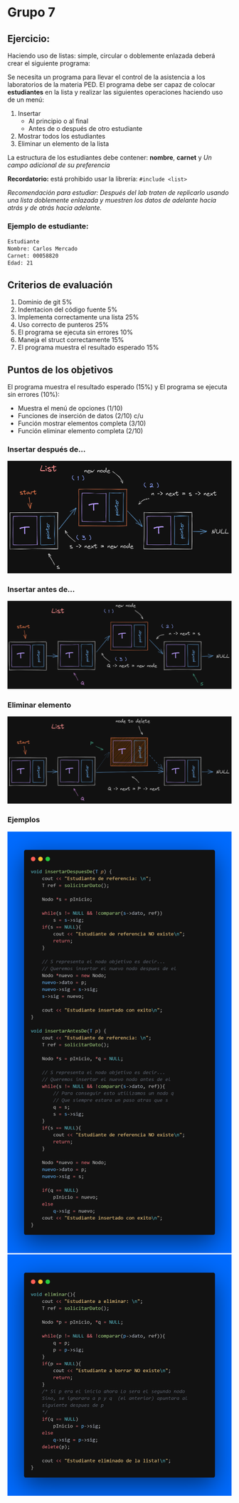 # Grupo 7
## Ejercicio:

Haciendo uso de listas: simple, circular o doblemente enlazada deberá crear el siguiente programa:

Se necesita un programa para llevar el control de la asistencia a los laboratorios de la materia PED. El programa debe ser capaz de colocar **estudiantes** en la lista y realizar las siguientes operaciones haciendo uso de un menú:

1. Insertar
    - Al principio o al final
    - Antes de o después de otro estudiante 
2. Mostrar todos los estudiantes
3. Eliminar un elemento de la lista

La estructura de los estudiantes debe contener: **nombre**, **carnet** y *Un campo adicional de su preferencia*

**Recordatorio:** está prohibido usar la librería: `#include <list>`

*Recomendación para estudiar: Después del lab traten de replicarlo usando una lista doblemente enlazada y muestren los datos de adelante hacia atrás y de atrás hacia adelante.*

### Ejemplo de estudiante:
```
Estudiante
Nombre: Carlos Mercado
Carnet: 00058820
Edad: 21
``` 

## Criterios de evaluación
1. Dominio de git 5%
2. Indentacion del código fuente 5%
3. Implementa correctamente una lista 25%
4. Uso correcto de punteros 25%
5. El programa se ejecuta sin errores 10%
6. Maneja el struct correctamente 15%
7. El programa muestra el resultado esperado 15%

## Puntos de los objetivos
El programa muestra el resultado esperado (15%) y
El programa se ejecuta sin errores (10%):
- Muestra el menú de opciones (1/10)
- Funciones de inserción de datos (2/10) c/u
- Función mostrar elementos completa (3/10)
- Función eliminar elemento completa (2/10)

### Insertar después de...

![list_insert_after](./img/list_insert_after.png)

### Insertar antes de...

![list_insert_before](./img/list_insert_before.png)

### Eliminar elemento

![list_delete_node](./img/list_delete_node.png)

### Ejemplos

![insert](./img/insert_before_after.png)
![delete](./img/delete.png)
